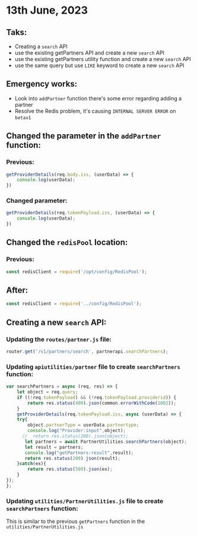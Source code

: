 # 13th June, 2023

## Taks:

* Creating a `search` API
* use the existing getPartners API and create a new `search` API
* use the existing getPartners utility function and create a new `search` API
* use the same query but use `LIKE` keyword to create a new `search` API


## Emergency works:

* Look into `addPartner` function there's some error regarding adding a partner
* Resolve the Redis problem, it's causing `INTERNAL SERVER ERROR` on `betav1`


## Changed the parameter in the `addPartner` function:

### Previous:

```js
getProviderDetails(req.body.iss, (userData) => {
    console.log(userData);
})
```

### Changed parameter:

```js
getProviderDetails(req.tokenPayload.iss, (userData) => {
    console.log(userData);
})
```

## Changed the `redisPool` location:

### Previous:

```js
const redisClient = require('/opt/config/RedisPool');
```

## After:

```js
const redisClient = require('../config/RedisPool');
```

## Creating a new `search` API:

### Updating the `routes/partner.js` file:

```js
router.get('/v1/partners/search', partnerapi.searchPartners);
```

### Updating `apiutilities/partner` file to create `searchPartners` function:

```js
var searchPartners = async (req, res) => {
    let object = req.query;
    if ((!req.tokenPayload) && (!req.tokenPayload.providerid)) {
        return res.status(400).json(common.errorWithCode(1002));
    }
    getProviderDetails(req.tokenPayload.iss, async (userData) => {
    try{
        object.partnerType = userData.partnertype;
        console.log("Provider:input",object);
      //  return res.status(200).json(object); 
       let partners = await PartnerUtilities.searchPartners(object);
       let result = partners;
       console.log("getPartners:result",result);
       return res.status(200).json(result); 
    }catch(ex){
        return res.status(500).json(ex);
    }
});
};
```

### Updating `utilities/PartnerUtilities.js` file to create `searchPartners` function:

This is similar to the previous `getPartners` function in the `utilities/PartnerUtilities.js`